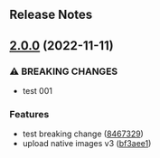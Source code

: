 Release Notes
---

## [2.0.0](https://github.com/daviddalisusanibararce/tmp-sustrait-java/compare/v1.6.0...v2.0.0) (2022-11-11)


### ⚠ BREAKING CHANGES

* test 001

### Features

* test breaking change ([8467329](https://github.com/daviddalisusanibararce/tmp-sustrait-java/commit/8467329ced4f7e5212cf59974b21ade25ec367c6))
* upload native images v3 ([bf3aee1](https://github.com/daviddalisusanibararce/tmp-sustrait-java/commit/bf3aee1c9792997d55e8c44729a40ecda2f4a3d2))
